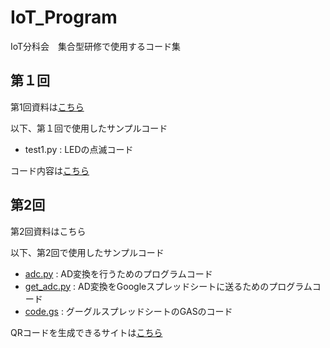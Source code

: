 # IoT_Program
IoT分科会　集合型研修で使用するコード集

## 第１回
第1回資料は[こちら](https://github.com/Sangise/IoT_Program/tree/main/R3%E7%AC%AC%EF%BC%91%E5%9B%9E)



以下、第１回で使用したサンプルコード


- test1.py : LEDの点滅コード


コード内容は[こちら](https://github.com/Sangise/IoT_Program/blob/main/R3%E7%AC%AC%EF%BC%91%E5%9B%9E/test1.py)

## 第2回
第2回資料はこちら

以下、第2回で使用したサンプルコード


- [adc.py](https://github.com/Sangise/IoT_Program/blob/main/R3%E7%AC%AC2%E5%9B%9E/adc.py) : AD変換を行うためのプログラムコード
- [get_adc.py](https://github.com/Sangise/IoT_Program/blob/main/R3%E7%AC%AC2%E5%9B%9E/get_adc.py) : AD変換をGoogleスプレッドシートに送るためのプログラムコード
- [code.gs](https://github.com/Sangise/IoT_Program/blob/main/R3%E7%AC%AC2%E5%9B%9E/code.gs) : グーグルスプレッドシートのGASのコード


QRコードを生成できるサイトは[こちら](https://qr.quel.jp/)
